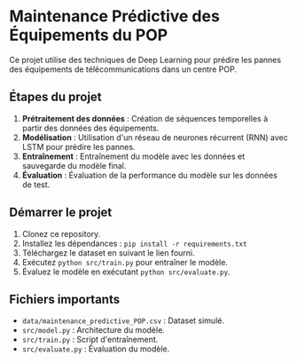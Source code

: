
# Maintenance Prédictive des Équipements du POP

Ce projet utilise des techniques de Deep Learning pour prédire les pannes des équipements de télécommunications dans un centre POP.

## Étapes du projet
1. **Prétraitement des données** : Création de séquences temporelles à partir des données des équipements.
2. **Modélisation** : Utilisation d'un réseau de neurones récurrent (RNN) avec LSTM pour prédire les pannes.
3. **Entraînement** : Entraînement du modèle avec les données et sauvegarde du modèle final.
4. **Évaluation** : Évaluation de la performance du modèle sur les données de test.

## Démarrer le projet

1. Clonez ce repository.
2. Installez les dépendances : `pip install -r requirements.txt`
3. Téléchargez le dataset en suivant le lien fourni.
4. Exécutez `python src/train.py` pour entraîner le modèle.
5. Évaluez le modèle en exécutant `python src/evaluate.py`.

## Fichiers importants
- `data/maintenance_predictive_POP.csv` : Dataset simulé.
- `src/model.py` : Architecture du modèle.
- `src/train.py` : Script d'entraînement.
- `src/evaluate.py` : Évaluation du modèle.


